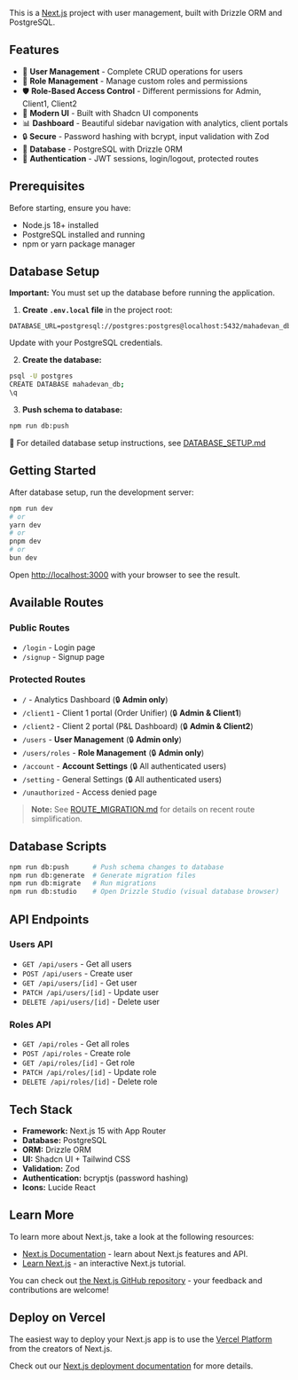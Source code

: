 This is a [Next.js](https://nextjs.org) project with user management, built with Drizzle ORM and PostgreSQL.

## Features

- 🔐 **User Management** - Complete CRUD operations for users
- 👥 **Role Management** - Manage custom roles and permissions
- 🛡️ **Role-Based Access Control** - Different permissions for Admin, Client1, Client2
- 🎨 **Modern UI** - Built with Shadcn UI components
- 📊 **Dashboard** - Beautiful sidebar navigation with analytics, client portals
- 🔒 **Secure** - Password hashing with bcrypt, input validation with Zod
- 💾 **Database** - PostgreSQL with Drizzle ORM
- 🚪 **Authentication** - JWT sessions, login/logout, protected routes

## Prerequisites

Before starting, ensure you have:

- Node.js 18+ installed
- PostgreSQL installed and running
- npm or yarn package manager

## Database Setup

**Important:** You must set up the database before running the application.

1. **Create `.env.local` file** in the project root:

```env
DATABASE_URL=postgresql://postgres:postgres@localhost:5432/mahadevan_db
```

Update with your PostgreSQL credentials.

2. **Create the database:**

```bash
psql -U postgres
CREATE DATABASE mahadevan_db;
\q
```

3. **Push schema to database:**

```bash
npm run db:push
```

📖 For detailed database setup instructions, see [DATABASE_SETUP.md](./DATABASE_SETUP.md)

## Getting Started

After database setup, run the development server:

```bash
npm run dev
# or
yarn dev
# or
pnpm dev
# or
bun dev
```

Open [http://localhost:3000](http://localhost:3000) with your browser to see the result.

## Available Routes

### Public Routes

- `/login` - Login page
- `/signup` - Signup page

### Protected Routes

- `/` - Analytics Dashboard (🔒 **Admin only**)
- `/client1` - Client 1 portal (Order Unifier) (🔒 **Admin & Client1**)
- `/client2` - Client 2 portal (P&L Dashboard) (🔒 **Admin & Client2**)
- `/users` - **User Management** (🔒 **Admin only**)
- `/users/roles` - **Role Management** (🔒 **Admin only**)
- `/account` - **Account Settings** (🔒 All authenticated users)
- `/setting` - General Settings (🔒 All authenticated users)
- `/unauthorized` - Access denied page

> **Note:** See [ROUTE_MIGRATION.md](./ROUTE_MIGRATION.md) for details on recent route simplification.

## Database Scripts

```bash
npm run db:push      # Push schema changes to database
npm run db:generate  # Generate migration files
npm run db:migrate   # Run migrations
npm run db:studio    # Open Drizzle Studio (visual database browser)
```

## API Endpoints

### Users API

- `GET /api/users` - Get all users
- `POST /api/users` - Create user
- `GET /api/users/[id]` - Get user
- `PATCH /api/users/[id]` - Update user
- `DELETE /api/users/[id]` - Delete user

### Roles API

- `GET /api/roles` - Get all roles
- `POST /api/roles` - Create role
- `GET /api/roles/[id]` - Get role
- `PATCH /api/roles/[id]` - Update role
- `DELETE /api/roles/[id]` - Delete role

## Tech Stack

- **Framework:** Next.js 15 with App Router
- **Database:** PostgreSQL
- **ORM:** Drizzle ORM
- **UI:** Shadcn UI + Tailwind CSS
- **Validation:** Zod
- **Authentication:** bcryptjs (password hashing)
- **Icons:** Lucide React

## Learn More

To learn more about Next.js, take a look at the following resources:

- [Next.js Documentation](https://nextjs.org/docs) - learn about Next.js features and API.
- [Learn Next.js](https://nextjs.org/learn) - an interactive Next.js tutorial.

You can check out [the Next.js GitHub repository](https://github.com/vercel/next.js) - your feedback and contributions are welcome!

## Deploy on Vercel

The easiest way to deploy your Next.js app is to use the [Vercel Platform](https://vercel.com/new?utm_medium=default-template&filter=next.js&utm_source=create-next-app&utm_campaign=create-next-app-readme) from the creators of Next.js.

Check out our [Next.js deployment documentation](https://nextjs.org/docs/app/building-your-application/deploying) for more details.
